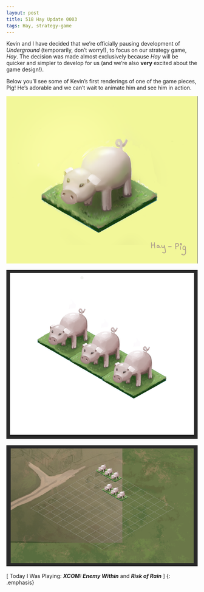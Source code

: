 ```yaml
---
layout: post
title: 518 Hay Update 0003
tags: Hay, strategy-game
---
```

Kevin and I have decided that we’re officially pausing development of *Underground* (temporarily, don’t worry!), to focus on our strategy game, *Hay*.  The decision was made almost exclusively because *Hay* will be quicker and simpler to develop for us (and we’re also **very** excited about the game design!).

Below you’ll see some of Kevin’s first renderings of one of the game pieces, Pig! He’s adorable and we can’t wait to animate him and see him in action.

![HayUpdate0003_1](/img/games/518_Hay_Update_0003_1.png "HayUpdate0003_1")

![HayUpdate0003_2](/img/games/518_Hay_Update_0003_2.png "HayUpdate0003_2")

![HayUpdate0003_3](/img/games/518_Hay_Update_0003_3.png "HayUpdate0003_3")

[ Today I Was Playing: ***XCOM: Enemy Within*** and ***Risk of Rain*** ]
{: .emphasis}